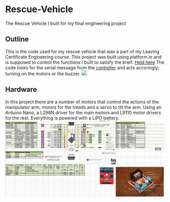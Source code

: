 # Rescue-Vehicle
The Rescue Vehicle I built for my final engineering project
## Outline
This is the code used for  my rescue vehicle that was a part of my Leaving Certificate Engineering course. This project was built using platform.io and is supposed to control the functions I built to satisfy the breif: [Held here](https://www.examinations.ie/misc-doc/IR-EX-87401439.pdf) The code looks for the serial message from the [controller](https://github.com/BradleyHarris19/Rescue-Vehicle-Controller) and acts accoringly; turning on the motors or the buzzer.
![](/images/Machine.png) 
## Hardware 
In this project there are a number of motors that control the actions of the manipulator arm, motors for the treads and a servo to tilt the arm. Using an Arduino Nano, a L298N driver for the main motors and L9110 motor drivers for the rest. Everything is powered with a LiPO battery.
![The pinnout of the arduino](/images/Pinnout.JPG)
